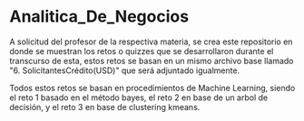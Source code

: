 # Analitica_De_Negocios
A solicitud del profesor de la respectiva materia, se crea este repositorio en donde se muestran los retos o quizzes que se desarrollaron durante el transcurso de esta, estos retos se basan en un mismo archivo base llamado "6. SolicitantesCrédito(USD)" que será adjuntado igualmente.

Todos estos retos se basan en procedimientos de Machine Learning, siendo el reto 1 basado en el método bayes, el reto 2 en base de un arbol de decisión, y el reto 3 en base de clustering kmeans.
